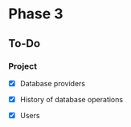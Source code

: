 # Phase 3

## To-Do

### Project

- [x] Database providers

- [x] History of database operations

- [x] Users
